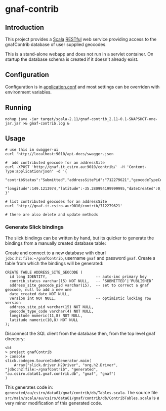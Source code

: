 # gnaf-contrib

## Introduction
This project provides a [Scala](http://scala-lang.org/) [RESTful](https://en.wikipedia.org/wiki/Representational_state_transfer) web service providing access to the
gnafContrib database of user supplied geocodes.

This is a stand-alone webapp and does not run in a servlet container.
On startup the database schema is created if it doesn't already exist.

## Configuration

Configuration is in [application.conf](src/main/resources/application.conf) and most settings can be overriden with environment variables.

## Running

    nohup java -jar target/scala-2.11/gnaf-contrib_2.11-0.1-SNAPSHOT-one-jar.jar >& gnaf-contrib.log &

## Usage

	# use this in swagger-ui
	curl 'http://localhost:9010/api-docs/swagger.json
	
	#  add contributed geocode for an addressSite
	curl -XPOST 'http://gnaf.it.csiro.au:9010/contrib/' -H 'Content-Type:application/json' -d '{
	  "contribStatus":"Submitted","addressSitePid":"712279621","geocodeTypeCode":"EM",
	  "longitude":149.1213974,"latitude":-35.280994199999995,"dateCreated":0,"version":0
	}'
	
	# list contributed geocodes for an addressSite
	curl 'http://gnaf.it.csiro.au:9010/contrib/712279621'
	
	# there are also delete and update methods

### Generate Slick bindings

The slick bindings can be written by hand, but its quicker to generate the bindings from a manually created database table: 

Create and connect to a new database with dburl `jdbc:h2:file:~/gnafContrib`, username `gnaf` and password `gnaf`.
Create a table from which the bindings will be generated:

	CREATE TABLE ADDRESS_SITE_GEOCODE (
	  id long IDENTITY,                      -- auto-inc primary key
	  contrib_status varchar(15) NOT NULL,   -- ‘SUBMITTED’|‘PUBLISHED’
	  address_site_geocode_pid varchar(15),  -- set to correct a gnaf geocode, null to add a new one
	  date_created date NOT NULL,
	  version int NOT NULL,                  -- optimistic locking row version
	  address_site_pid varchar(15) NOT NULL,
	  geocode_type_code varchar(4) NOT NULL,
	  longitude numeric(11,8) NOT NULL,
	  latitude numeric(10,8) NOT NULL
	);

Disconnect the SQL client from the database then, from the top level gnaf directory:

    sbt
    > project gnafContrib
    > console
    slick.codegen.SourceCodeGenerator.main(
        Array("slick.driver.H2Driver", "org.h2.Driver", "jdbc:h2:file:~/gnafContrib", "generated", "au.csiro.data61.gnaf.contrib.db", "gnaf", "gnaf")
    )

This generates code in: `generated/au/csiro/data61/gnaf/contrib/db/Tables.scala`.
The source file `src/main/scala/au/csiro/data61/gnaf/contrib/db/ContribTables.scala` is a very minor modification of this generated code.


